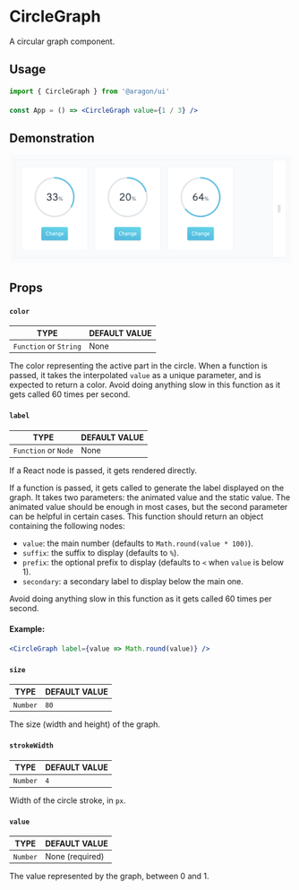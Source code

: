 # CircleGraph

A circular graph component.

## Usage <a href="#usage" id="usage"></a>

```jsx
import { CircleGraph } from '@aragon/ui'

const App = () => <CircleGraph value={1 / 3} />
```

## Demonstration

![](<../../../../.gitbook/assets/Schermata 2022-06-26 alle 20.34.34.png>)

## Props <a href="#props" id="props"></a>

#### `color` <a href="#color" id="color"></a>

| TYPE                   | DEFAULT VALUE |
| ---------------------- | ------------- |
| `Function` or `String` | None          |

The color representing the active part in the circle. When a function is passed, it takes the interpolated `value` as a unique parameter, and is expected to return a color. Avoid doing anything slow in this function as it gets called 60 times per second.

#### `label` <a href="#label" id="label"></a>

| TYPE                 | DEFAULT VALUE |
| -------------------- | ------------- |
| `Function` or `Node` | None          |

If a React node is passed, it gets rendered directly.

If a function is passed, it gets called to generate the label displayed on the graph. It takes two parameters: the animated value and the static value. The animated value should be enough in most cases, but the second parameter can be helpful in certain cases. This function should return an object containing the following nodes:

* `value`: the main number (defaults to `Math.round(value * 100)`).
* `suffix`: the suffix to display (defaults to `%`).
* `prefix`: the optional prefix to display (defaults to `<` when `value` is below 1).
* `secondary`: a secondary label to display below the main one.

Avoid doing anything slow in this function as it gets called 60 times per second.

#### **Example:**

```jsx
<CircleGraph label={value => Math.round(value)} />
```

#### `size` <a href="#size" id="size"></a>

| TYPE     | DEFAULT VALUE |
| -------- | ------------- |
| `Number` | `80`          |

The size (width and height) of the graph.

#### `strokeWidth` <a href="#strokewidth" id="strokewidth"></a>

| TYPE     | DEFAULT VALUE |
| -------- | ------------- |
| `Number` | `4`           |

Width of the circle stroke, in `px`.

#### `value` <a href="#value" id="value"></a>

| TYPE     | DEFAULT VALUE   |
| -------- | --------------- |
| `Number` | None (required) |

The value represented by the graph, between 0 and 1.
